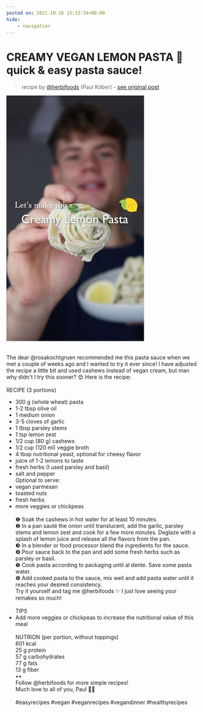 ```yaml
---
posted on: 2021-10-16 15:13:34+00:00
hide:
    - navigation
---
```


# CREAMY VEGAN LEMON PASTA 🍋 quick & easy pasta sauce!  

> recipe by [@herbifoods](https://www.instagram.com/herbifoods/) 
(Paul Köber) - [see original post](https://instagram.com/p/CVGA96hql9X)

![](../img/herbifoods_16-10-2021_1510.png)

⠀  
The dear @rosakochtgruen recommended me this pasta sauce when we met a couple of weeks ago and I wanted to try it ever since! I have adjusted the recipe a little bit and used cashews instead of vegan cream, but man why didn't I try this sooner? 😍 Here is the recipe:  
⠀  
RECIPE (3 portions)  
- 300 g (whole wheat) pasta  
- 1-2 tbsp olive oil  
- 1 medium onion  
- 3-5 cloves of garlic  
- 1 tbsp parsley stems  
- 1 tsp lemon zest  
- 1/2 cup (80 g) cashews  
- 1/2 cup (120 ml) veggie broth  
- 4 tbsp nutritional yeast, optional for cheesy flavor  
- juice of 1-2 lemons to taste  
- fresh herbs (I used parsley and basil)  
- salt and pepper  
Optional to serve:  
- vegan parmesan  
- toasted nuts  
- fresh herbs  
- more veggies or chickpeas  
⠀  
❶ Soak the cashews in hot water for at least 10 minutes.  
❷ In a pan sauté the onion until translucent, add the garlic, parsley stems and lemon zest and cook for a few more minutes. Deglaze with a splash of lemon juice and release all the flavors from the pan.  
❸ In a blender or food processor blend the ingredients for the sauce.  
❹ Pour sauce back to the pan and add some fresh herbs such as parsley or basil.  
❺ Cook pasta according to packaging until al dente. Save some pasta water.  
❻ Add cooked pasta to the sauce, mix well and add pasta water until it reaches your desired consistency.  
Try it yourself and tag me @herbifoods ✨ I just love seeing your remakes so much!  
⠀  
TIPS  
- Add more veggies or chickpeas to increase the nutritional value of this meal  
⠀  
NUTRION (per portion, without toppings)  
601 kcal  
25 g protein  
57 g carbohydrates  
77 g fats  
13 g fiber  
••  
Follow @herbifoods for more simple recipes!  
Much love to all of you, Paul 👋💚  
⠀  
\#easyrecipes \#vegan \#veganrecipes \#vegandinner \#healthyrecipes   